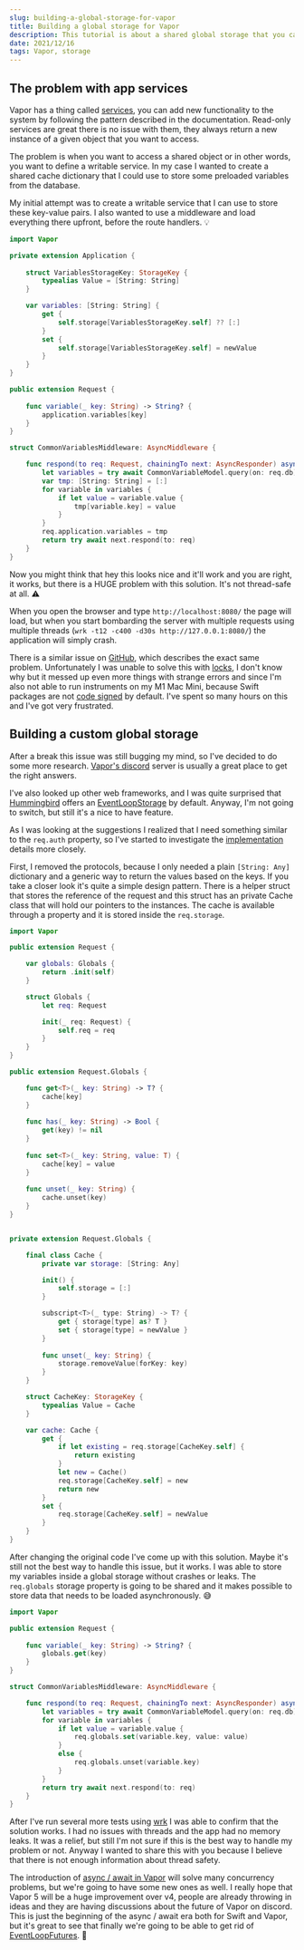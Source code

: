 ```yaml
---
slug: building-a-global-storage-for-vapor
title: Building a global storage for Vapor
description: This tutorial is about a shared global storage that you can implement using a common design pattern in Vapor 4.
date: 2021/12/16
tags: Vapor, storage
---
```


## The problem with app services

Vapor has a thing called [services](https://docs.vapor.codes/4.0/services/), you can add new functionality to the system by following the pattern described in the documentation. Read-only services are great there is no issue with them, they always return a new instance of a given object that you want to access.

The problem is when you want to access a shared object or in other words, you want to define a writable service. In my case I wanted to create a shared cache dictionary that I could use to store some preloaded variables from the database.

My initial attempt was to create a writable service that I can use to store these key-value pairs. I also wanted to use a middleware and load everything there upfront, before the route handlers. 💡

```swift
import Vapor

private extension Application {
    
    struct VariablesStorageKey: StorageKey {
        typealias Value = [String: String]
    }

    var variables: [String: String] {
        get {
            self.storage[VariablesStorageKey.self] ?? [:]
        }
        set {
            self.storage[VariablesStorageKey.self] = newValue
        }
    }
}

public extension Request {
    
    func variable(_ key: String) -> String? {
        application.variables[key]
    }
}

struct CommonVariablesMiddleware: AsyncMiddleware {

    func respond(to req: Request, chainingTo next: AsyncResponder) async throws -> Response {
        let variables = try await CommonVariableModel.query(on: req.db).all()
        var tmp: [String: String] = [:]
        for variable in variables {
            if let value = variable.value {
                tmp[variable.key] = value
            }
        }
        req.application.variables = tmp
        return try await next.respond(to: req)
    }
}
```

Now you might think that hey this looks nice and it'll work and you are right, it works, but there is a HUGE problem with this solution. It's not thread-safe at all. ⚠️

When you open the browser and type `http://localhost:8080/` the page will load, but when you start bombarding the server with multiple requests using multiple threads (`wrk -t12 -c400 -d30s http://127.0.0.1:8080/`) the application will simply crash.

There is a similar issue on [GitHub](https://github.com/vapor/vapor/issues/2330), which describes the exact same problem. Unfortunately I was unable to solve this with [locks](https://docs.vapor.codes/4.0/services/#locks), I don't know why but it messed up even more things with strange errors and since I'm also not able to run instruments on my M1 Mac Mini, because Swift packages are not [code signed](https://developer.apple.com/forums/thread/681687) by default. I've spent so many hours on this and I've got very frustrated.

## Building a custom global storage

After a break this issue was still bugging my mind, so I've decided to do some more research. [Vapor's discord](https://discord.com/invite/vapor) server is usually a great place to get the right answers.

I've also looked up other web frameworks, and I was quite surprised that [Hummingbird](https://github.com/hummingbird-project/hummingbird) offers an [EventLoopStorage](https://hummingbird-project.github.io/hummingbird/current/hummingbird/Classes/HBApplication/EventLoopStorage.html) by default. Anyway, I'm not going to switch, but still it's a nice to have feature.

As I was looking at the suggestions I realized that I need something similar to the `req.auth` property, so I've started to investigate the [implementation](https://github.com/vapor/vapor/blob/main/Sources/Vapor/Authentication/AuthenticationCache.swift) details more closely.

First, I removed the protocols, because I only needed a plain `[String: Any]` dictionary and a generic way to return the values based on the keys. If you take a closer look it's quite a simple design pattern. There is a helper struct that stores the reference of the request and this struct has an private Cache class that will hold our pointers to the instances. The cache is available through a property and it is stored inside the `req.storage`.

```swift
import Vapor

public extension Request {

    var globals: Globals {
        return .init(self)
    }

    struct Globals {
        let req: Request

        init(_ req: Request) {
            self.req = req
        }
    }
}

public extension Request.Globals {

    func get<T>(_ key: String) -> T? {
        cache[key]
    }
    
    func has(_ key: String) -> Bool {
        get(key) != nil
    }
    
    func set<T>(_ key: String, value: T) {
        cache[key] = value
    }
    
    func unset(_ key: String) {
        cache.unset(key)
    }
}


private extension Request.Globals {

    final class Cache {
        private var storage: [String: Any]

        init() {
            self.storage = [:]
        }

        subscript<T>(_ type: String) -> T? {
            get { storage[type] as? T }
            set { storage[type] = newValue }
        }
        
        func unset(_ key: String) {
            storage.removeValue(forKey: key)
        }
    }

    struct CacheKey: StorageKey {
        typealias Value = Cache
    }

    var cache: Cache {
        get {
            if let existing = req.storage[CacheKey.self] {
                return existing
            }
            let new = Cache()
            req.storage[CacheKey.self] = new
            return new
        }
        set {
            req.storage[CacheKey.self] = newValue
        }
    }
}
```

After changing the original code I've come up with this solution. Maybe it's still not the best way to handle this issue, but it works. I was able to store my variables inside a global storage without crashes or leaks. The `req.globals` storage property is going to be shared and it makes possible to store data that needs to be loaded asynchronously. 😅

```swift
import Vapor

public extension Request {
    
    func variable(_ key: String) -> String? {
        globals.get(key)
    }
}

struct CommonVariablesMiddleware: AsyncMiddleware {

    func respond(to req: Request, chainingTo next: AsyncResponder) async throws -> Response {
        let variables = try await CommonVariableModel.query(on: req.db).all()
        for variable in variables {
            if let value = variable.value {
                req.globals.set(variable.key, value: value)
            }
            else {
                req.globals.unset(variable.key)
            }
        }
        return try await next.respond(to: req)
    }
}
```

After I've run several more tests using [wrk](https://github.com/wg/wrk) I was able to confirm that the solution works. I had no issues with threads and the app had no memory leaks. It was a relief, but still I'm not sure if this is the best way to handle my problem or not. Anyway I wanted to share this with you because I believe that there is not enough information about thread safety.

The introduction of [async / await in Vapor](https://theswiftdev.com/beginners-guide-to-the-asyncawait-concurrency-api-in-vapor-fluent/) will solve many concurrency problems, but we're going to have some new ones as well. I really hope that Vapor 5 will be a huge improvement over v4, people are already throwing in ideas and they are having discussions about the future of Vapor on discord. This is just the beginning of the async / await era both for Swift and Vapor, but it's great to see that finally we're going to be able to get rid of [EventLoopFutures](https://docs.vapor.codes/4.0/fluent/transaction/#asyncawait). 🥳

